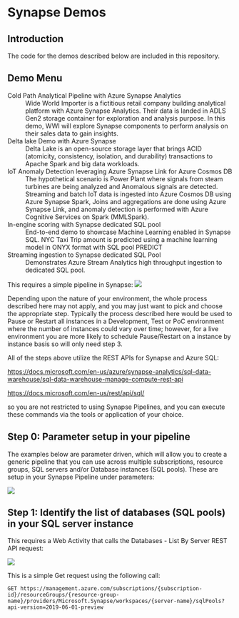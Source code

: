 # Synapse Demos

## Introduction

The code for the demos described below are included in this repository.

<h2>Demo Menu</h2>

<dl>
  <dt>Cold Path Analytical Pipeline with Azure Synapse Analytics</dt>
  <dd>Wide World Importer is a fictitious retail company building analytical platform with Azure Synapse Analytics. Their data is landed in ADLS Gen2 storage container for exploration and analysis purpose. In this demo, WWI will explore Synapse components to perform analysis on their sales data to gain insights.</dd>
  <dt>Delta lake Demo with Azure Synapse</dt>
  <dd>Delta Lake is an open-source storage layer that brings ACID (atomicity, consistency, isolation, and durability) transactions to Apache Spark and big data workloads.</dd>
  <dt>IoT Anomaly Detection leveraging Azure Synapse Link for Azure Cosmos DB</dt>
  <dd>The hypothetical scenario is Power Plant where signals from steam turbines are being analyzed and Anomalous signals are detected. Streaming and batch IoT data is ingested into Azure Cosmos DB using Azure Synapse Spark,  Joins and aggregations are done using Azure Synapse Link, and anomaly detection is performed with Azure Cognitive Services on Spark (MMLSpark).</dd>
  <dt>In-engine scoring with Synapse dedicated SQL pool</dt>
  <dd>End-to-end demo to showcase Machine Learning enabled in Synapse SQL. NYC Taxi Trip amount is predicted using a machine learning model in ONYX format with SQL pool PREDICT</dd>
  <dt>Streaming ingestion to Synapse dedicated SQL Pool</dt>
  <dd>Demonstrates Azure Stream Analytics high throughput ingestion to dedicated SQL pool.</dd>
</dl>

 
This requires a simple pipeline in Synapse:
![](images/simplepipeline.jpg)

Depending upon the nature of your environment, the whole process described here may not apply, and you may just want to pick and choose the appropriate step. Typically the process described here would be used to Pause or Restart all instances in a Development, Test or PoC environment where the number of instances could vary over time; however, for a live environment you are more likely to schedule Pause/Restart on a instance by instance basis so will only need step 3.

All of the steps above utilize the REST APIs for Synapse and Azure SQL:

 https://docs.microsoft.com/en-us/azure/synapse-analytics/sql-data-warehouse/sql-data-warehouse-manage-compute-rest-api
 
 https://docs.microsoft.com/en-us/rest/api/sql/

so you are not restricted to using Synapse Pipelines, and you can execute these commands via the tools or application of your choice.

## Step 0: Parameter setup in your pipeline
The examples below are parameter driven, which will allow you to create a generic pipeline that you can use across multiple subscriptions, resource groups, SQL servers and/or Database instances (SQL pools). These are setup in your Synapse Pipeline under parameters:

![](images/PipelineParameters.jpg)

## Step 1: Identify the list of databases (SQL pools) in your SQL server instance
This requires a Web Activity that calls the Databases - List By Server REST API request:

![](images/WebActivityListSQLPools.jpg)
 
This is a simple Get request using the following call:

<pre><code>GET https://management.azure.com/subscriptions/{subscription-id}/resourceGroups/{resource-group-name}/providers/Microsoft.Synapse/workspaces/{server-name}/sqlPools?api-version=2019-06-01-preview
</code></pre>
